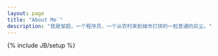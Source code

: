 ```yaml
---
layout: page
title: "About Me`"
description: "我是邹超，一个程序员，一个从农村来到城市打拼的一粒普通的灰尘。"
---
```

{% include JB/setup %}
